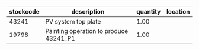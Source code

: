 |stockcode|description|quantity|location|
|---------|-----------|--------|--------|
|43241|PV system top plate|1.00||
|19798|Painting operation to produce 43241_P1|1.00||
